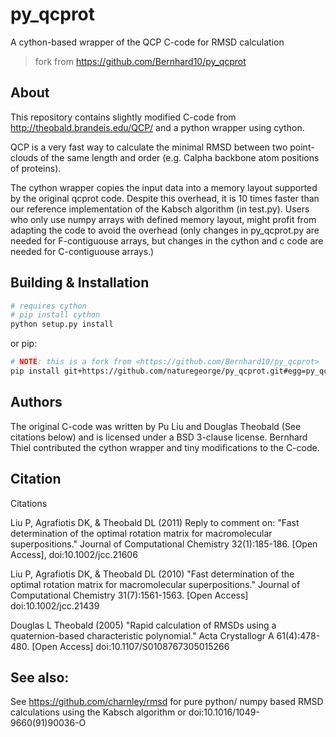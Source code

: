 # py_qcprot
A cython-based wrapper of the QCP C-code for RMSD calculation

> fork from <https://github.com/Bernhard10/py_qcprot>

## About

This repository contains slightly modified C-code from http://theobald.brandeis.edu/QCP/ 
and a python wrapper using cython.

QCP is a very fast way to calculate the minimal RMSD between two point-clouds of the same 
length and order (e.g. Calpha backbone atom positions of proteins).

The cython wrapper copies the input data into a memory layout supported by the original qcprot
code. Despite this overhead, it is 10 times faster than our reference implementation of the Kabsch algorithm (in test.py).
Users who only use numpy arrays with defined memory layout,
might profit from adapting the code to avoid the overhead (only changes in py_qcprot.py are needed for 
F-contiguouse arrays, but changes in the cython and c code are needed for C-contiguouse arrays.)

## Building & Installation

```bash
# requires cython
# pip install cython
python setup.py install
```

or pip:

```bash
# NOTE: this is a fork from <https://github.com/Bernhard10/py_qcprot>
pip install git+https://github.com/naturegeorge/py_qcprot.git#egg=py_qcprot
```

## Authors

The original C-code was written by Pu Liu and Douglas Theobald (See citations below) 
and is licensed under a BSD 3-clause license.
Bernhard Thiel contributed the cython wrapper and tiny modifications to the C-code.

## Citation

Citations

Liu P, Agrafiotis DK, & Theobald DL (2011)
Reply to comment on: "Fast determination of the optimal rotation matrix for macromolecular superpositions."
Journal of Computational Chemistry 32(1):185-186. [Open Access], doi:10.1002/jcc.21606

Liu P, Agrafiotis DK, & Theobald DL (2010)
"Fast determination of the optimal rotation matrix for macromolecular superpositions."
Journal of Computational Chemistry 31(7):1561-1563. [Open Access] doi:10.1002/jcc.21439

Douglas L Theobald (2005)
"Rapid calculation of RMSDs using a quaternion-based characteristic polynomial."
Acta Crystallogr A 61(4):478-480. [Open Access] doi:10.1107/S0108767305015266 

## See also:
See https://github.com/charnley/rmsd for pure python/ numpy based RMSD calculations
using the Kabsch algorithm or doi:10.1016/1049-9660(91)90036-O

